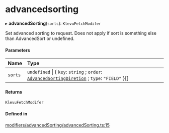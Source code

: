 # advancedsorting
      
▸ **advancedSorting**(`sorts`): `KlevuFetchModifer`

Set advanced sorting to request.
Does not apply if sort is something else than AdvancedSort or undefined.

#### Parameters

| Name | Type |
| :------ | :------ |
| `sorts` | `undefined` \| { `key`: `string` ; `order`: [`AdvancedSortingDiretion`](enums/AdvancedSortingDiretion.md) ; `type`: ``"FIELD"``  }[] |

#### Returns

`KlevuFetchModifer`

#### Defined in

[modifiers/advancedSorting/advancedSorting.ts:15](https://github.com/klevultd/frontend-sdk/blob/1b37b18/packages/klevu-core/src/modifiers/advancedSorting/advancedSorting.ts#L15)

